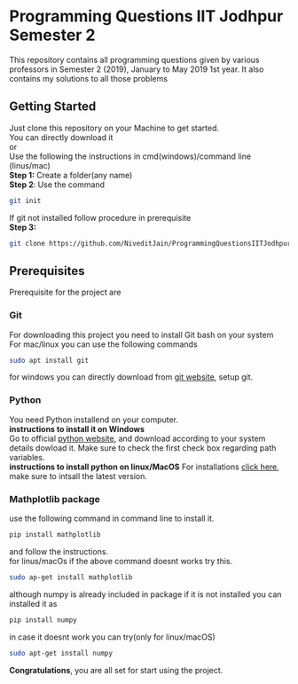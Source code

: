 # Programming Questions IIT Jodhpur Semester 2
This repository contains all programming questions given by various professors in Semester 2 (2019), January to May 2019 1st year. It also contains my solutions to all those problems
## Getting Started
Just clone this repository on your Machine to get started.</br>
You can directly download it</br>
or</br> 
Use the following the instructions in cmd(windows)/command line (linus/mac)</br> 
**Step 1:** Create a folder(any name)</br>
**Step 2**: Use the command 
```sh
git init
```
If git not installed follow procedure in prerequisite</br>
**Step 3:**
```sh 
git clone https://github.com/NiveditJain/ProgrammingQuestionsIITJodhpur.git 
```
## Prerequisites
Prerequisite for the project are
### Git 
For downloading this project you need to install Git bash on your system</br>
For mac/linux you can use the following commands
```sh
sudo apt install git
```
for windows you can directly download from [git website](https://git-scm.com/downloads), setup git.
### Python
You need Python installend on your computer.</br>
**instructions to install it on Windows**</br>
Go to official [python website](https://www.python.org/), and download according to your system details dowload it. Make sure to check the first check box regarding path variables.</br>
**instructions to install python on linux/MacOS**
For installations [click here](http://ubuntuhandbook.org/index.php/2017/07/install-python-3-6-1-in-ubuntu-16-04-lts/), make sure to intsall the latest version.
### Mathplotlib package
use the following command in command line to install it.
```sh 
pip install mathplotlib
```
and follow the instructions.</br>
for linus/macOs if the above command doesnt works try this.
```sh
sudo ap-get install mathplotlib
```
although numpy is already included in package if it is not installed you can installed it as
```sh
pip install numpy
```
in case it doesnt work you can try(only for linux/macOS) 
```sh
sudo apt-get install numpy
```
**Congratulations**, you are all set for start using the project.